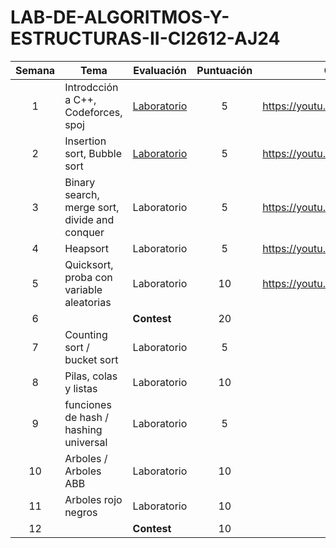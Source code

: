 # LAB-DE-ALGORITMOS-Y-ESTRUCTURAS-II-CI2612-AJ24

| Semana | Tema                                          | Evaluación                             | Puntuación | Clase                        |
| :----: | --------------------------------------------- | -------------------------------------- | :--------: | ---------------------------- |
|   1    | Introdcción a C++, Codeforces, spoj           | [Laboratorio](Labs/LabSem1/LabSem1.md) |     5      | https://youtu.be/gwHRfYoh3d0 |
|   2    | Insertion sort, Bubble sort                   | [Laboratorio](Labs/LabSem2/README.md)  |     5      | https://youtu.be/7gOJgsCNVxs |
|   3    | Binary search, merge sort, divide and conquer | Laboratorio                            |     5      | https://youtu.be/hX3GmKyDGjQ |
|   4    | Heapsort                                      | Laboratorio                            |     5      | https://youtu.be/-sQxo7XPKfM |
|   5    | Quicksort, proba con variable aleatorias      | Laboratorio                            |     10     | https://youtu.be/SUxXeFVrzgQ |
|   6    |                                               | **Contest**                            |     20     |
|   7    | Counting sort / bucket sort                   | Laboratorio                            |     5      |
|   8    | Pilas, colas y listas                         | Laboratorio                            |     10     |
|   9    | funciones de hash / hashing universal         | Laboratorio                            |     5      |
|   10   | Arboles / Arboles ABB                         | Laboratorio                            |     10     |
|   11   | Arboles rojo negros                           | Laboratorio                            |     10     |
|   12   |                                               | **Contest**                            |     10     |

